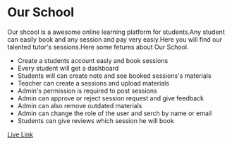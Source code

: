 # Our School

Our shcool is a awesome online learning platform for students.Any student can easily book and any session and pay very easiy.Here you will find our talented tutor's sessions.Here some fetures about Our School.

- Create a students account easly and book sessions
- Every student will get a dashboard
- Students will can create note and see booked sessions's materials
- Teacher can create a sessions and upload materials
- Admin's permission is required to post sessions 
- Admin can approve or reject session request and give feedback
- Admin can also remove outdated materials
- Admin can change the role of the user and serch by name or email 
- Students can give reviews which session he will book 


[Live Link](https://sm-ourschool.netlify.app/)

